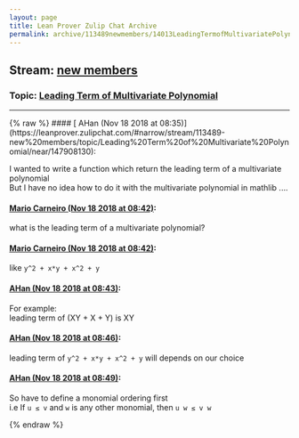 ```yaml
---
layout: page
title: Lean Prover Zulip Chat Archive 
permalink: archive/113489newmembers/14013LeadingTermofMultivariatePolynomial.html
---
```


## Stream: [new members](https://leanprover-community.github.io/archive/113489newmembers/index.html)
### Topic: [Leading Term of Multivariate Polynomial](https://leanprover-community.github.io/archive/113489newmembers/14013LeadingTermofMultivariatePolynomial.html)

---

<base href="https://leanprover.zulipchat.com">
{% raw %}
#### [ AHan (Nov 18 2018 at 08:35)](https://leanprover.zulipchat.com/#narrow/stream/113489-new%20members/topic/Leading%20Term%20of%20Multivariate%20Polynomial/near/147908130):
<p>I wanted to write a function which return the leading term of a multivariate polynomial<br>
But I have no idea how to do it with the multivariate polynomial in mathlib ....</p>

#### [ Mario Carneiro (Nov 18 2018 at 08:42)](https://leanprover.zulipchat.com/#narrow/stream/113489-new%20members/topic/Leading%20Term%20of%20Multivariate%20Polynomial/near/147908281):
<p>what is the leading term of a multivariate polynomial?</p>

#### [ Mario Carneiro (Nov 18 2018 at 08:42)](https://leanprover.zulipchat.com/#narrow/stream/113489-new%20members/topic/Leading%20Term%20of%20Multivariate%20Polynomial/near/147908320):
<p>like <code>y^2 + x*y + x^2 + y</code></p>

#### [ AHan (Nov 18 2018 at 08:43)](https://leanprover.zulipchat.com/#narrow/stream/113489-new%20members/topic/Leading%20Term%20of%20Multivariate%20Polynomial/near/147908327):
<p>For example: <br>
leading term of (XY + X + Y) is XY</p>

#### [ AHan (Nov 18 2018 at 08:46)](https://leanprover.zulipchat.com/#narrow/stream/113489-new%20members/topic/Leading%20Term%20of%20Multivariate%20Polynomial/near/147908423):
<p>leading term of <code>y^2 + x*y + x^2 + y</code> will depends on our choice</p>

#### [ AHan (Nov 18 2018 at 08:49)](https://leanprover.zulipchat.com/#narrow/stream/113489-new%20members/topic/Leading%20Term%20of%20Multivariate%20Polynomial/near/147908473):
<p>So have to define a monomial ordering first<br>
i.e If <code>u ≤ v</code> and <code>w</code> is any other monomial, then <code>u w ≤ v w</code></p>


{% endraw %}
